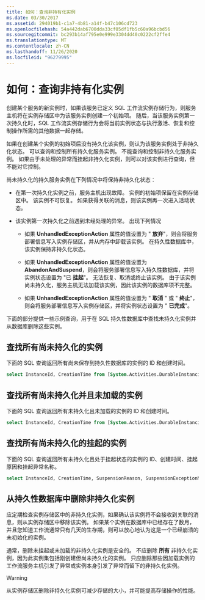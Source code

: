 ```yaml
---
title: 如何：查询非持有化实例
ms.date: 03/30/2017
ms.assetid: 294019b1-c1a7-4b81-a14f-b47c106cd723
ms.openlocfilehash: 54a442dab6700dda33cf05df1fb5c60a96bcbd56
ms.sourcegitcommit: bc293b14af795e0e999e3304dd40c0222cf2ffe4
ms.translationtype: MT
ms.contentlocale: zh-CN
ms.lasthandoff: 11/26/2020
ms.locfileid: "96279995"
---
```

# <a name="how-to-query-for-non-persisted-instances"></a>如何：查询非持有化实例

创建某个服务的新实例时，如果该服务已定义 SQL 工作流实例存储行为，则服务主机将在实例存储区中为该服务实例创建一个初始项。 随后，当该服务实例第一次持久化时，SQL 工作流实例存储行为会将当前实例状态与执行激活、恢复和控制操作所需的其他数据一起存储。

如果在创建某个实例的初始项后没有持久化该实例，则认为该服务实例处于非持久化状态。  可以查询和控制所有持久化服务实例。 不能查询和控制非持久化服务实例。 如果由于未处理的异常而挂起非持久化实例，则可以对该实例进行查询，但不能对它控制。

尚未持久化的持久服务实例在下列情况中将保持非持久化状态：

- 在第一次持久化实例之前，服务主机出现故障。 实例的初始项保留在实例存储区中。 该实例不可恢复。 如果获得关联的消息，则该实例再一次进入活动状态。

- 该实例第一次持久化之前遇到未经处理的异常。 出现下列情况

  - 如果 **UnhandledExceptionAction** 属性的值设置为 " **放弃**"，则会将服务部署信息写入实例存储区，并从内存中卸载该实例。 在持久性数据库中，该实例保持非持久化状态。

  - 如果 **UnhandledExceptionAction** 属性的值设置为 **AbandonAndSuspend**，则会将服务部署信息写入持久性数据库，并将实例状态设置为 "已 **挂起**"。 无法恢复、取消或终止该实例。 由于该实例尚未持久化，服务主机无法加载该实例，因此该实例的数据库项不完整。

  - 如果 **UnhandledExceptionAction** 属性的值设置为 " **取消** " 或 " **终止**"，则会将服务部署信息写入实例存储区，并将实例状态设置为 " **已完成**"。

下面的部分提供一些示例查询，用于在 SQL 持久性数据库中查找未持久化实例并从数据库删除这些实例。

## <a name="to-find-all-instances-not-persisted-yet"></a>查找所有尚未持久化的实例

下面的 SQL 查询返回所有尚未保存到持久性数据库的实例的 ID 和创建时间。

```sql
select InstanceId, CreationTime from [System.Activities.DurableInstancing].[Instances] where IsInitialized = 0;
```

## <a name="to-find-all-instances-not-persisted-yet-and-also-not-loaded"></a>查找所有尚未持久化并且未加载的实例

 下面的 SQL 查询返回所有未持久化且未加载的实例的 ID 和创建时间。

```sql
select InstanceId, CreationTime from [System.Activities.DurableInstancing].[Instances] where IsInitialized = 0 and CurrentMachine is NULL;
```

## <a name="to-find-all-suspended-instances-not-persisted-yet"></a>查找所有尚未持久化的挂起的实例

下面的 SQL 查询返回所有未持久化且处于挂起状态的实例的 ID、创建时间、挂起原因和挂起异常名称。

```sql
select InstanceId, CreationTime, SuspensionReason, SuspensionExceptionName from [System.Activities.DurableInstancing].[Instances] where IsInitialized = 0 and IsSuspended = 1;
```

## <a name="to-delete-non-persisted-instances-from-the-persistence-database"></a>从持久性数据库中删除非持久化实例

应定期检查实例存储区中的非持久化实例，如果确认该实例将不会接收到关联的消息，则从实例存储区中移除该实例。 如果某个实例在数据库中已经存在了数月，并且您知道工作流通常只有几天的生存期，则可以放心地认为这是一个已经崩溃的未初始化的实例。

通常，删除未挂起或未加载的非持久化实例是安全的。 不应删除 **所有** 非持久化实例，因为此实例集包括刚创建但尚未持久化的实例。 只应删除那些因加载实例的工作流服务主机引发了异常或实例本身引发了异常而留下的非持久化实例。

> [!WARNING]
> 从实例存储区删除非持久化实例可减少存储的大小，并可能提高存储操作的性能。
